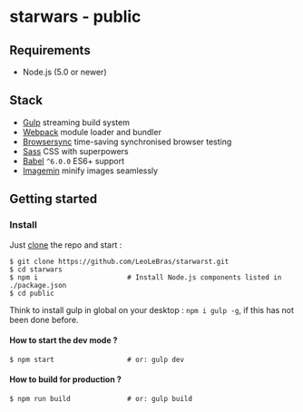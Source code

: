 # starwars - public

## Requirements
- Node.js (5.0 or newer)

## Stack
- [Gulp](http://gulpjs.com/) streaming build system
- [Webpack](https://webpack.github.io/) module loader and bundler
- [Browsersync](http://www.browsersync.io/) time-saving synchronised browser testing
- [Sass](http://sass-lang.com/) CSS with superpowers
- [Babel](http://babeljs.io/) `^6.0.0` ES6+ support
- [Imagemin](https://github.com/imagemin/imagemin) minify images seamlessly


## Getting started

### Install

Just [clone](github-windows://openRepo/https://github.com/LeoLeBras/starwars.git) the repo
and start :

```shell
$ git clone https://github.com/LeoLeBras/starwarst.git
$ cd starwars
$ npm i                      # Install Node.js components listed in ./package.json
$ cd public
```
Think to install gulp in global on your desktop : `npm i gulp -g`, if this has not been done before.

#### How to start the dev mode ?

```shell
$ npm start                  # or: gulp dev
```

#### How to build for production ?

```shell
$ npm run build              # or: gulp build
```
